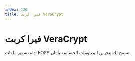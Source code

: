 ```yaml
---
index: 126
title: فيرا كربت VeraCrypt
---
```

# فيرا كربت VeraCrypt

أداة تشفير ملفات FOSS تسمح لك بتخزين المعلومات الحساسة بأمان